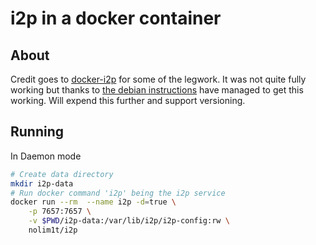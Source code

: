 # i2p in a docker container

## About

Credit goes to [docker-i2p](https://github.com/PrivacySolutions/docker-i2p) for some of the legwork. It was not quite fully working but thanks to [the debian instructions](https://geti2p.net/en/download/debian) have managed to get this working.
Will expend this further and support versioning.

## Running

In Daemon mode

```bash
# Create data directory
mkdir i2p-data
# Run docker command 'i2p' being the i2p service
docker run --rm  --name i2p -d=true \
    -p 7657:7657 \
    -v $PWD/i2p-data:/var/lib/i2p/i2p-config:rw \
    nolim1t/i2p
```

